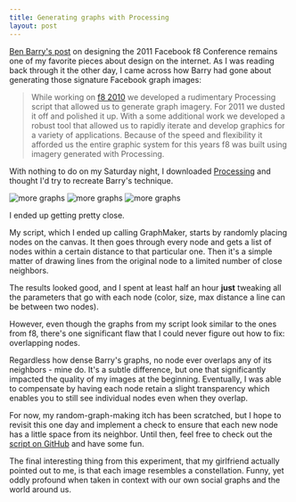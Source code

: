 ```yaml
---
title: Generating graphs with Processing
layout: post
---
```


[Ben Barry's post](http://designforfun.com/display.php?id=128) on designing the 2011 Facebook f8 Conference remains one of my favorite pieces about design on the internet. As I was reading back through it the other day, I came across how Barry had gone about generating those signature Facebook graph images:

> While working on [f8 2010](http://designforfun.com/display.php?id=99) we developed a rudimentary Processing script that allowed us to generate graph imagery. For 2011 we dusted it off and polished it up. With a some additional work we developed a robust tool that allowed us to rapidly iterate and develop graphics for a variety of applications. Because of the speed and flexibility it afforded us the entire graphic system for this years f8 was built using imagery generated with Processing.

<!-- ![one of my favorites](http://cargo.kyledreger.com.s3.amazonaws.com/graphs/graph.png)
<small>one of my many generated graphs</small> -->

With nothing to do on my Saturday night, I downloaded [Processing](http://www.processing.org/) and thought I'd try to recreate Barry's technique.

![more graphs](http://cargo.kyledreger.com.s3.amazonaws.com/graphs/922.68256graph.png)
![more graphs](http://cargo.kyledreger.com.s3.amazonaws.com/graphs/3835.7178graph.png)
![more graphs](http://cargo.kyledreger.com.s3.amazonaws.com/graphs/3344.5784graph.png)

I ended up getting pretty close.

My script, which I ended up calling GraphMaker, starts by randomly placing nodes on the canvas. It then goes through every node and gets a list of nodes within a certain distance to that particular one. Then it's a simple matter of drawing lines from the original node to a limited number of close neighbors.

The results looked good, and I spent at least half an hour **just** tweaking all the parameters that go with each node (color, size, max distance a line can be between two nodes).

However, even though the graphs from my script look similar to the ones from f8, there's one significant flaw that I could never figure out how to fix: overlapping nodes.

Regardless how dense Barry's graphs, no node ever overlaps any of its neighbors - mine do. It's a subtle difference, but one that significantly impacted the quality of my images at the beginning. Eventually, I was able to compensate by having each node retain a slight transparency which enables you to still see individual nodes even when they overlap.

For now, my random-graph-making itch has been scratched, but I hope to revisit this one day and implement a check to ensure that each new node has a little space from its neighbor. Until then, feel free to check out the [script on GitHub](https://gist.github.com/dreger/5519425) and have some fun.

The final interesting thing from this experiment, that my girlfriend actually pointed out to me, is that each image resembles a constellation. Funny, yet oddly profound when taken in context with our own social graphs and the world around us.